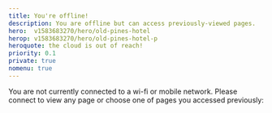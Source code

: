 ```yaml
---
title: You're offline!
description: You are offline but can access previously-viewed pages.
hero:  v1583683270/hero/old-pines-hotel
herop: v1583683270/hero/old-pines-hotel-p
heroquote: the cloud is out of reach!
priority: 0.1
private: true
nomenu: true
---
```


You are not currently connected to a wi-fi or mobile network. Please connect to view any page or choose one of pages you accessed previously:

<ul id="cachedpagelist"></ul>

